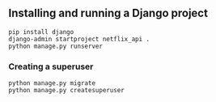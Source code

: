 ## Installing and running a Django project

```
pip install django
django-admin startproject netflix_api .
python manage.py runserver
```

### Creating a superuser

```
python manage.py migrate
python manage.py createsuperuser
```
